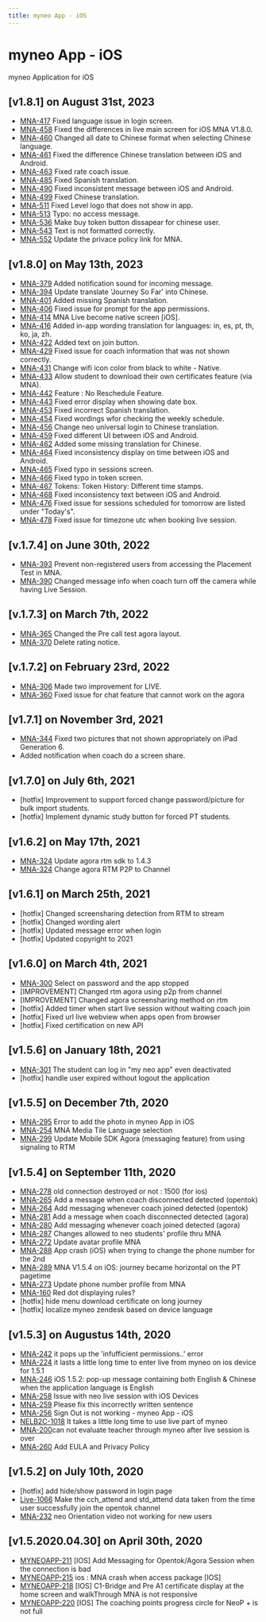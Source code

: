 ```yaml
---
title: myneo App - iOS
---
```


# myneo App - iOS
myneo Application for iOS

## [v1.8.1] on August 31st, 2023
- [MNA-417](https://dyned.myjetbrains.com/youtrack/issue/MNA-417) Fixed language issue in login screen.
- [MNA-458](https://dyned.myjetbrains.com/youtrack/issue/MNA-458) Fixed the differences in live main screen for iOS MNA V1.8.0.
- [MNA-460](https://dyned.myjetbrains.com/youtrack/issue/MNA-460) Changed all date to Chinese format when selecting Chinese language.
- [MNA-461](https://dyned.myjetbrains.com/youtrack/issue/MNA-461) Fixed the difference Chinese translation between iOS and Android.
- [MNA-463](https://dyned.myjetbrains.com/youtrack/issue/MNA-463) Fixed rate coach issue.
- [MNA-485](https://dyned.myjetbrains.com/youtrack/issue/MNA-485) Fixed Spanish translation.
- [MNA-490](https://dyned.myjetbrains.com/youtrack/issue/MNA-490) Fixed inconsistent message between iOS and Android.
- [MNA-499](https://dyned.myjetbrains.com/youtrack/issue/MNA-499) Fixed Chinese translation.
- [MNA-511](https://dyned.myjetbrains.com/youtrack/issue/MNA-511) Fixed Level logo that does not show in app.
- [MNA-513](https://dyned.myjetbrains.com/youtrack/issue/MNA-513) Typo: no access message.
- [MNA-536](https://dyned.myjetbrains.com/youtrack/issue/MNA-536) Make buy token button dissapear for chinese user.
- [MNA-543](https://dyned.myjetbrains.com/youtrack/issue/MNA-543) Text is not formatted correctly.
- [MNA-552](https://dyned.myjetbrains.com/youtrack/issue/MNA-552) Update the privace policy link for MNA.

## [v1.8.0] on May 13th, 2023
- [MNA-379](https://dyned.myjetbrains.com/youtrack/issue/MNA-379) Added notification sound for incoming message.
- [MNA-394](https://dyned.myjetbrains.com/youtrack/issue/MNA-394) Update translate 'Journey So Far' into Chinese.
- [MNA-401](https://dyned.myjetbrains.com/youtrack/issue/MNA-401) Added missing Spanish translation.
- [MNA-406](https://dyned.myjetbrains.com/youtrack/issue/MNA-406) Fixed issue for prompt for the app permissions.
- [MNA-414](https://dyned.myjetbrains.com/youtrack/issue/MNA-414) MNA Live become native screen [iOS].
- [MNA-416](https://dyned.myjetbrains.com/youtrack/issue/MNA-416) Added in-app wording translation for languages: in, es, pt, th, ko, ja, zh.
- [MNA-422](https://dyned.myjetbrains.com/youtrack/issue/MNA-422) Added text on join button.
- [MNA-429](https://dyned.myjetbrains.com/youtrack/issue/MNA-429) Fixed issue for coach information that was not shown correctly.
- [MNA-431](https://dyned.myjetbrains.com/youtrack/issue/MNA-431) Change wifi icon color from black to white - Native.
- [MNA-433](https://dyned.myjetbrains.com/youtrack/issue/MNA-433) Allow student to download their own certificates feature (via MNA).
- [MNA-442](https://dyned.myjetbrains.com/youtrack/issue/MNA-442) Feature : No Reschedule Feature.
- [MNA-443](https://dyned.myjetbrains.com/youtrack/issue/MNA-443) Fixed error display when showing date box.
- [MNA-453](https://dyned.myjetbrains.com/youtrack/issue/MNA-453) Fixed incorrect Spanish translation.
- [MNA-454](https://dyned.myjetbrains.com/youtrack/issue/MNA-454) Fixed wordings wfor checking the weekly schedule.
- [MNA-456](https://dyned.myjetbrains.com/youtrack/issue/MNA-456) Change neo universal login to Chinese translation.
- [MNA-459](https://dyned.myjetbrains.com/youtrack/issue/MNA-459) Fixed different UI between iOS and Android.
- [MNA-462](https://dyned.myjetbrains.com/youtrack/issue/MNA-462) Added some missing translation for Chinese.
- [MNA-464](https://dyned.myjetbrains.com/youtrack/issue/MNA-464) Fixed inconsistency display on time between iOS and Android.
- [MNA-465](https://dyned.myjetbrains.com/youtrack/issue/MNA-465) Fixed typo in sessions screen.
- [MNA-466](https://dyned.myjetbrains.com/youtrack/issue/MNA-466) Fixed typo in token screen.
- [MNA-467](https://dyned.myjetbrains.com/youtrack/issue/MNA-467) Tokens: Token History: Different time stamps.
- [MNA-468](https://dyned.myjetbrains.com/youtrack/issue/MNA-468) Fixed inconsistency text between iOS and Android.
- [MNA-476](https://dyned.myjetbrains.com/youtrack/issue/MNA-476) Fixed issue for sessions scheduled for tomorrow are listed under "Today's".
- [MNA-478](https://dyned.myjetbrains.com/youtrack/issue/MNA-478) Fixed issue for timezone utc when booking live session.

## [v.1.7.4] on June 30th, 2022
- [MNA-393](https://dyned.myjetbrains.com/youtrack/issue/MNA-393) Prevent non-registered users from accessing the Placement Test in MNA.
- [MNA-390](https://dyned.myjetbrains.com/youtrack/issue/MNA-390) Changed message info when coach turn off the camera while having Live Session.

## [v.1.7.3] on March 7th, 2022
- [MNA-365](https://dyned.myjetbrains.com/youtrack/issue/MNA-365) Changed the Pre call test agora layout.
- [MNA-370](https://dyned.myjetbrains.com/youtrack/issue/MNA-370) Delete rating notice.

## [v.1.7.2] on February 23rd, 2022
- [MNA-306](https://dyned.myjetbrains.com/youtrack/issue/MNA-306) Made two improvement for LIVE.
- [MNA-360](https://dyned.myjetbrains.com/youtrack/issue/MNA-360) Fixed issue for chat feature that cannot work on the agora

## [v1.7.1] on November 3rd, 2021
- [MNA-344](https://dyned.myjetbrains.com/youtrack/issue/MNA-344) Fixed two pictures that not shown appropriately on iPad Generation 6.
- Added notification when coach do a screen share.

## [v1.7.0] on July 6th, 2021
- [hotfix] Improvement to support forced change password/picture for bulk import students.
- [hotfix] Implement dynamic study button for forced PT students.

## [v1.6.2] on May 17th, 2021
- [MNA-324](https://dyned.myjetbrains.com/youtrack/issue/MNA-324) Update agora rtm sdk to 1.4.3
- [MNA-324](https://dyned.myjetbrains.com/youtrack/issue/MNA-324) Change agora RTM P2P to Channel

## [v1.6.1] on March 25th, 2021
- [hotfix] Changed screensharing detection from RTM to stream
- [hotfix] Changed wording alert
- [hotfix] Updated message error when login
- [hotfix] Updated copyright to 2021

## [v1.6.0] on March 4th, 2021
- [MNA-300](https://dyned.myjetbrains.com/youtrack/issue/MNA-300) Select on password and the app stopped
- [IMPROVEMENT] Changed rtm agora using p2p from channel
- [IMPROVEMENT] Changed agora screensharing method on rtm
- [hotfix] Added timer when start live session without waiting coach join
- [hotfix] Fixed url live webview when apps open from browser
- [hotfix] Fixed certification on new API

## [v1.5.6] on January 18th, 2021
- [MNA-301](https://dyned.myjetbrains.com/youtrack/issue/MNA-301) The student can log in "my neo app" even deactivated
- [hotfix] handle user expired without logout the application

## [v1.5.5] on December 7th, 2020
- [MNA-295](https://dyned.myjetbrains.com/youtrack/issue/MNA-295) Error to add the photo in myneo App in iOS
- [MNA-254](https://dyned.myjetbrains.com/youtrack/issue/MNA-254) MNA Media Tile Language selection
- [MNA-299](https://dyned.myjetbrains.com/youtrack/issue/MNA-299) Update Mobile SDK Agora (messaging feature) from using signaling to RTM

## [v1.5.4] on September 11th, 2020
- [MNA-278](https://dyned.myjetbrains.com/youtrack/issue/MNA-278) old connection destroyed or not : 1500 (for ios)
- [MNA-265](https://dyned.myjetbrains.com/youtrack/issue/MNA-265) Add a message when coach disconnected detected (opentok)
- [MNA-264](https://dyned.myjetbrains.com/youtrack/issue/MNA-264) Add messaging whenever coach joined detected (opentok)
- [MNA-281](https://dyned.myjetbrains.com/youtrack/issue/MNA-281) Add a message when coach disconnected detected (agora)
- [MNA-280](https://dyned.myjetbrains.com/youtrack/issue/MNA-280) Add messaging whenever coach joined detected (agora)
- [MNA-287](https://dyned.myjetbrains.com/youtrack/issue/MNA-287) Changes allowed to neo students' profile thru MNA
- [MNA-272](https://dyned.myjetbrains.com/youtrack/issue/MNA-272) Update avatar profile MNA
- [MNA-288](https://dyned.myjetbrains.com/youtrack/issue/MNA-288) App crash (iOS) when trying to change the phone number for the 2nd 
- [MNA-289](https://dyned.myjetbrains.com/youtrack/issue/MNA-289) MNA V1.5.4 on iOS: journey became horizontal on the PT pagetime
- [MNA-273](https://dyned.myjetbrains.com/youtrack/issue/MNA-273) Update phone number profile from MNA
- [MNA-160](https://dyned.myjetbrains.com/youtrack/issue/MNA-160) Red dot displaying rules?
- [hotfix] hide menu download certificate on long journey
- [hotfix] localize myneo zendesk based on device language

## [v1.5.3] on Augustus 14th, 2020
- [MNA-242](https://dyned.myjetbrains.com/youtrack/issue/MNA-242) it pops up the 'infufficient permissions..' error
- [MNA-224](https://dyned.myjetbrains.com/youtrack/issue/MNA-224) it lasts a little long time to enter live from myneo on ios device for 1.5.1
- [MNA-246](https://dyned.myjetbrains.com/youtrack/issue/MNA-246) iOS 1.5.2: pop-up message containing both English & Chinese when the application language is English
- [MNA-258](https://dyned.myjetbrains.com/youtrack/issue/MNA-258) Issue with neo live session  with iOS Devices
- [MNA-259](https://dyned.myjetbrains.com/youtrack/issue/MNA-259) Please fix this incorrectly written sentence
- [MNA-256](https://dyned.myjetbrains.com/youtrack/issue/MNA-256) Sign Out is not working - myneo App - iOS
- [NELB2C-1018](https://dyned.myjetbrains.com/youtrack/issue/NELB2C-1018) It takes a little long time to use live part of myneo
- [MNA-200](https://dyned.myjetbrains.com/youtrack/issue/MNA-200)can not evaluate teacher through myneo after live session is over
- [MNA-260](https://dyned.myjetbrains.com/youtrack/issue/MNA-260) Add EULA and Privacy Policy

## [v1.5.2] on July 10th, 2020
- [hotfix] add hide/show password in login page
- [Live-1066](https://dyned.myjetbrains.com/youtrack/issue/Live-1066) Make the cch_attend and std_attend data taken from the time user successfully join the opentok channel
- [MNA-232](https://dyned.myjetbrains.com/youtrack/issue/MNA-232) neo Orientation video not working for new users


## [v1.5.2020.04.30] on April 30th, 2020
- [MYNEOAPP-211](https://dyned.myjetbrains.com/youtrack/issue/MYNEOAPP-211) [IOS] Add Messaging for Opentok/Agora Session when the connection is bad
- [MYNEOAPP-215](https://dyned.myjetbrains.com/youtrack/issue/MYNEOAPP-215) ios : MNA crash when access package [IOS]
- [MYNEOAPP-218](https://dyned.myjetbrains.com/youtrack/issue/MYNEOAPP-218) [IOS] C1-Bridge and Pre A1 certificate display at the home screen and walkThrough MNA is not responsive
- [MYNEOAPP-220](https://dyned.myjetbrains.com/youtrack/issue/MYNEOAPP-220) [IOS] The coaching points progress circle for NeoP + is not full